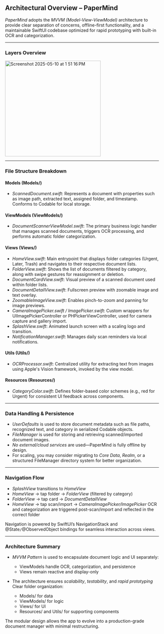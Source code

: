 ## Architectural Overview – PaperMind

*PaperMind* adopts the *MVVM (Model-View-ViewModel)* architecture to provide clear separation of concerns, offline-first functionality, and a maintainable SwiftUI codebase optimized for rapid prototyping with built-in OCR and categorization.

---

### Layers Overview

<img width="313" alt="Screenshot 2025-05-10 at 1 51 16 PM" src="https://github.com/user-attachments/assets/e1c84ac5-ba1e-4378-a86f-dce39dec2a40" />

---

### File Structure Breakdown

#### Models (Models/)

- *ScannedDocument.swift*: Represents a document with properties such as image path, extracted text, assigned folder, and timestamp. Conforms to Codable for local storage.

#### ViewModels (ViewModels/)

- *DocumentScannerViewModel.swift*: The primary business logic handler that manages scanned documents, triggers OCR processing, and performs automatic folder categorization.

#### Views (Views/)

- *HomeView.swift*: Main entrypoint that displays folder categories (Urgent, Later, Trash) and navigates to their respective document lists.
- *FolderView.swift*: Shows the list of documents filtered by category, along with swipe gestures for reassignment or deletion.
- *DocumentCardView.swift*: Visual preview of a scanned document used within folder lists.
- *DocumentDetailView.swift*: Fullscreen preview with zoomable image and text overlay.
- *ZoomableImageView.swift*: Enables pinch-to-zoom and panning for image previews.
- *CameraImagePicker.swift / ImagePicker.swift*: Custom wrappers for UIImagePickerController or PHPickerViewController, used for camera capture and gallery import.
- *SplashView.swift*: Animated launch screen with a scaling logo and transition.
- *NotificationManager.swift*: Manages daily scan reminders via local notifications.

#### Utils (Utils/)

- *OCRProcessor.swift*: Centralized utility for extracting text from images using Apple's Vision framework, invoked by the view model.

#### Resources (Resources/)

- *CategoryColor.swift*: Defines folder-based color schemes (e.g., red for Urgent) for consistent UI feedback across components.

---

### Data Handling & Persistence

- *UserDefaults* is used to store document metadata such as file paths, recognized text, and category in serialized Codable objects.
- *FileManager* is used for storing and retrieving scanned/imported document images.
- *No external/cloud services* are used—PaperMind is fully offline by design.
- For scaling, you may consider migrating to *Core Data*, *Realm*, or a structured FileManager directory system for better organization.

---

### Navigation Flow

- *SplashView* transitions to *HomeView*
- *HomeView* → tap folder → *FolderView* (filtered by category)
- *FolderView* → tap card → *DocumentDetailView*
- *HomeView* → tap scan/import → *CameraImagePicker/ImagePicker*
OCR and categorization are triggered post-scan/import and reflected in the correct folder


Navigation is powered by SwiftUI’s NavigationStack and @State`/`@ObservedObject bindings for seamless interaction across views.

---

### Architecture Summary

- *MVVM Pattern* is used to encapsulate document logic and UI separately:
  - ViewModels handle OCR, categorization, and persistence
  - Views remain reactive and display-only
- The architecture ensures *scalability*, *testability*, and *rapid prototyping*
Clear folder organization:  

  - Models/ for data  
  - ViewModels/ for logic  
  - Views/ for UI  
  - Resources/ and Utils/ for supporting components

The modular design allows the app to evolve into a production-grade document manager with minimal restructuring.
